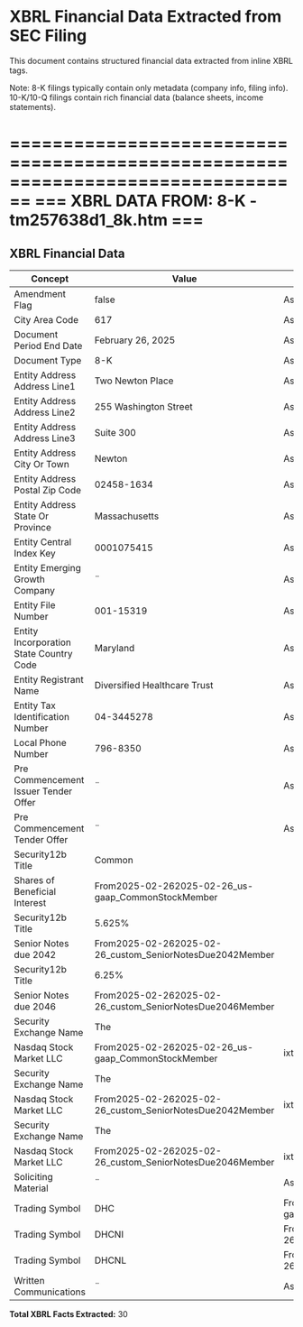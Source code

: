 # XBRL Financial Data Extracted from SEC Filing

This document contains structured financial data extracted from inline XBRL tags.

Note: 8-K filings typically contain only metadata (company info, filing info).
      10-K/10-Q filings contain rich financial data (balance sheets, income statements).


================================================================================
=== XBRL DATA FROM: 8-K - tm257638d1_8k.htm ===
================================================================================

## XBRL Financial Data

| Concept | Value | Context | Format |
|---------|-------|---------|--------|
| Amendment Flag | false | AsOf2025-02-26 |  |
| City Area Code | 617 | AsOf2025-02-26 |  |
| Document Period End Date | February 26, 2025 | AsOf2025-02-26 | ixt:datemonthdayyearen |
| Document Type | 8-K | AsOf2025-02-26 |  |
| Entity Address Address Line1 | Two Newton Place | AsOf2025-02-26 |  |
| Entity Address Address Line2 | 255 Washington Street | AsOf2025-02-26 |  |
| Entity Address Address Line3 | Suite 300 | AsOf2025-02-26 |  |
| Entity Address City Or Town | Newton | AsOf2025-02-26 |  |
| Entity Address Postal Zip Code | 02458-1634 | AsOf2025-02-26 |  |
| Entity Address State Or Province | Massachusetts | AsOf2025-02-26 | ixt-sec:stateprovnameen |
| Entity Central Index Key | 0001075415 | AsOf2025-02-26 |  |
| Entity Emerging Growth Company | ¨ | AsOf2025-02-26 | ixt:booleanfalse |
| Entity File Number | 001-15319 | AsOf2025-02-26 |  |
| Entity Incorporation State Country Code | Maryland | AsOf2025-02-26 | ixt-sec:stateprovnameen |
| Entity Registrant Name | Diversified Healthcare Trust | AsOf2025-02-26 |  |
| Entity Tax Identification Number | 04-3445278 | AsOf2025-02-26 |  |
| Local Phone Number | 796-8350 | AsOf2025-02-26 |  |
| Pre Commencement Issuer Tender Offer | ¨ | AsOf2025-02-26 | ixt:booleanfalse |
| Pre Commencement Tender Offer | ¨ | AsOf2025-02-26 | ixt:booleanfalse |
| Security12b Title | Common
    Shares of Beneficial Interest | From2025-02-262025-02-26_us-gaap_CommonStockMember |  |
| Security12b Title | 5.625%
    Senior Notes due 2042 | From2025-02-262025-02-26_custom_SeniorNotesDue2042Member |  |
| Security12b Title | 6.25%
    Senior Notes due 2046 | From2025-02-262025-02-26_custom_SeniorNotesDue2046Member |  |
| Security Exchange Name | The
    Nasdaq Stock Market LLC | From2025-02-262025-02-26_us-gaap_CommonStockMember | ixt-sec:exchnameen |
| Security Exchange Name | The
    Nasdaq Stock Market LLC | From2025-02-262025-02-26_custom_SeniorNotesDue2042Member | ixt-sec:exchnameen |
| Security Exchange Name | The
    Nasdaq Stock Market LLC | From2025-02-262025-02-26_custom_SeniorNotesDue2046Member | ixt-sec:exchnameen |
| Soliciting Material | ¨ | AsOf2025-02-26 | ixt:booleanfalse |
| Trading Symbol | DHC | From2025-02-262025-02-26_us-gaap_CommonStockMember |  |
| Trading Symbol | DHCNI | From2025-02-262025-02-26_custom_SeniorNotesDue2042Member |  |
| Trading Symbol | DHCNL | From2025-02-262025-02-26_custom_SeniorNotesDue2046Member |  |
| Written Communications | ¨ | AsOf2025-02-26 | ixt:booleanfalse |

**Total XBRL Facts Extracted:** 30


